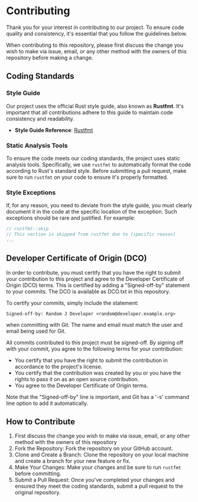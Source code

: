 # Contributing

Thank you for your interest in contributing to our project. To ensure code quality and consistency, it's essential that you follow the guidelines below.

When contributing to this repository, please first discuss the change you wish to make via issue, email, or any other method with the owners of this repository before making a change.

## Coding Standards

### Style Guide

Our project uses the official Rust style guide, also known as **Rustfmt**. It's important that all contributions adhere to this guide to maintain code consistency and readability.

- **Style Guide Reference**: [Rustfmt](https://github.com/rust-lang/rustfmt)

### Static Analysis Tools

To ensure the code meets our coding standards, the project uses static analysis tools. Specifically, we use `rustfmt` to automatically format the code according to Rust's standard style. Before submitting a pull request, make sure to run `rustfmt` on your code to ensure it's properly formatted.

### Style Exceptions

If, for any reason, you need to deviate from the style guide, you must clearly document it in the code at the specific location of the exception. Such exceptions should be rare and justified. For example:

```rust
// rustfmt::skip
// This section is skipped from rustfmt due to [specific reason]
...
```

## Developer Certificate of Origin (DCO)

In order to contribute, you must certify that you have the right to submit your contribution to this project and agree to the Developer Certificate of Origin (DCO) terms. This is certified by adding a "Signed-off-by" statement to your commits. The DCO is available as DCO.txt in this repository.

To certify your commits, simply include the statement:

 `Signed-off-by: Random J Developer <random@developer.example.org>`

when committing with Git. The name and email must match the user and email being used for Git.

All commits contributed to this project must be signed-off. By signing off with your commit, you agree to the following terms for your contribution:

- You certify that you have the right to submit the contribution in accordance to the project's license.
- You certify that the contribution was created by you or you have the rights to pass it on as an open source contribution.
- You agree to the Developer Certificate of Origin terms.

 Note that the "Signed-off-by" line is important, and Git has a '-s' command line option to add it automatically.

## How to Contribute

1. First discuss the change you wish to make via issue, email, or any other method with the owners of this repository
2. Fork the Repository: Fork the repository on your GitHub account.
3. Clone and Create a Branch: Clone the repository on your local machine and create a branch for your new feature or fix.
4. Make Your Changes: Make your changes and be sure to run `rustfmt` before committing.
5. Submit a Pull Request: Once you've completed your changes and ensured they meet the coding standards, submit a pull request to the original repository.
